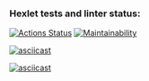 ### Hexlet tests and linter status:
[![Actions Status](https://github.com/beketov-dmitry/frontend-project-lvl1/workflows/hexlet-check/badge.svg)](https://github.com/beketov-dmitry/frontend-project-lvl1/actions)
[![Maintainability](https://api.codeclimate.com/v1/badges/7fa09d045ae84a08f724/maintainability)](https://codeclimate.com/github/beketov-dmitry/frontend-project-lvl1/maintainability)

[![asciicast](https://asciinema.org/a/DkGHdHZ94ZHgTPj90aWIOkGoJ.svg)](https://asciinema.org/a/DkGHdHZ94ZHgTPj90aWIOkGoJ)

[![asciicast](https://asciinema.org/a/inCBuh1EG5EEEtu3Y9Y92k0cB.svg)](https://asciinema.org/a/inCBuh1EG5EEEtu3Y9Y92k0cB) 
